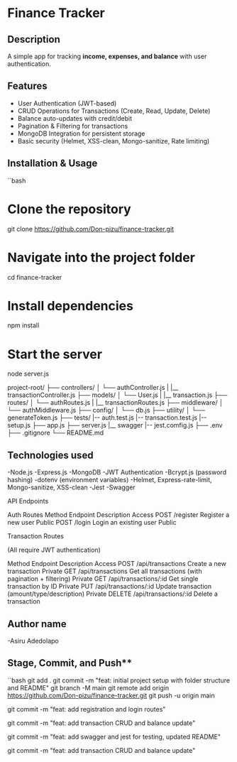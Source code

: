 # Finance Tracker

## Description
A simple app for tracking **income, expenses, and balance** with user authentication.

## Features
-  User Authentication (JWT-based)
-  CRUD Operations for Transactions (Create, Read, Update, Delete)
- Balance auto-updates with credit/debit
-  Pagination & Filtering for transactions
-  MongoDB Integration for persistent storage
-  Basic security (Helmet, XSS-clean, Mongo-sanitize, Rate limiting)

## Installation & Usage

``bash
# Clone the repository
git clone https://github.com/Don-pizu/finance-tracker.git

# Navigate into the project folder
cd finance-tracker

# Install dependencies
npm install

# Start the server
node server.js

project-root/
├── controllers/
│   └── authController.js
|   |__ transactionController.js
├── models/
│   └── User.js
|   |__ transaction.js
├── routes/ 
│   └── authRoutes.js
|   |__ transactionRoutes.js
├── middleware/
│   └── authMiddleware.js
├── config/
│   └── db.js
├── utility/
│   └── generateToken.js
├── tests/
    |-- auth.test.js
    |-- transaction.test.js
    |-- setup.js
├── app.js
├── server.js
|__ swagger
|-- jest.comfig.js
├── .env
├── .gitignore
└── README.md


## Technologies used
-Node.js
-Express.js
-MongoDB
-JWT Authentication
-Bcrypt.js (password hashing)
-dotenv (environment variables)
-Helmet, Express-rate-limit, Mongo-sanitize, XSS-clean
-Jest
-Swagger


API Endpoints

Auth Routes
Method	Endpoint	 Description	Access
POST	/register	 Register a new user	Public
POST	/login	     Login an existing user	Public


Transaction Routes

(All require JWT authentication)

Method   	Endpoint	    	Description												Access
POST	  /api/transactions		Create a new transaction 								Private
GET		  /api/transactions		Get all transactions (with pagination + filtering)		Private
GET		  /api/transactions/:id	Get single transaction by ID							Private
PUT	   	 /api/transactions/:id	Update transaction (amount/type/description)			Private
DELETE	 /api/transactions/:id	Delete a transaction	


## Author name

-Asiru Adedolapo

## Stage, Commit, and Push**

``bash
git add .
git commit -m "feat: initial project setup with folder structure and README"
git branch -M main
git remote add origin https://github.com/Don-pizu/finance-tracker.git
git push -u origin main

git commit -m "feat: add registration and login routes"

git commit -m "feat: add transaction CRUD and balance update"

git commit -m "feat: add swagger and jest for testing, updated README"

git commit -m "feat: add transaction CRUD and balance update"